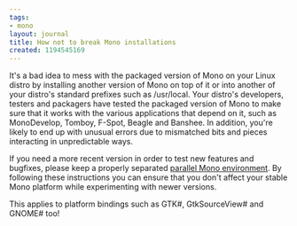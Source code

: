 ```yaml
---
tags:
- mono
layout: journal
title: How not to break Mono installations
created: 1194545169
---
```

It's a bad idea to mess with the packaged version of Mono on your Linux distro by installing another version of Mono on top of it or into another of your distro's standard prefixes such as /usr/local. Your distro's developers, testers and packagers have tested the packaged version of Mono to make sure that it works with the various applications that depend on it, such as MonoDevelop, Tomboy, F-Spot, Beagle and Banshee. In addition, you're likely to end up with unusual errors due to mismatched bits and pieces interacting in unpredictable ways.

If you need a more recent version in order to test new features and bugfixes, please keep a properly separated <a href="http://www.mono-project.com/Parallel_Mono_Environments">parallel Mono environment</a>. By following these instructions you can ensure that you don't affect your stable Mono platform while experimenting with newer versions.

This applies to platform bindings such as GTK#, GtkSourceView# and GNOME# too!<!--break-->

